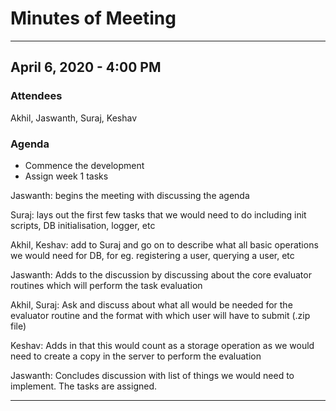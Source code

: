 # Minutes of Meeting
------
## April 6, 2020 - 4:00 PM

### Attendees
Akhil, Jaswanth, Suraj, Keshav

### Agenda
- Commence the development
- Assign week 1 tasks

Jaswanth: begins the meeting with discussing the agenda

Suraj: lays out the first few tasks that we would need to do including init scripts, DB initialisation, logger, etc

Akhil, Keshav: add to Suraj and go on to describe what all basic operations we would need for DB, for eg. registering a user, querying a user, etc

Jaswanth: Adds to the discussion by discussing about the core evaluator routines which will perform the task evaluation

Akhil, Suraj: Ask and discuss about what all would be needed for the evaluator routine and the format with which user will have to submit (.zip file)

Keshav: Adds in that this would count as a storage operation as we would need to create a copy in the server to perform the evaluation

Jaswanth: Concludes discussion with list of things we would need to implement. The tasks are assigned. 


--------






